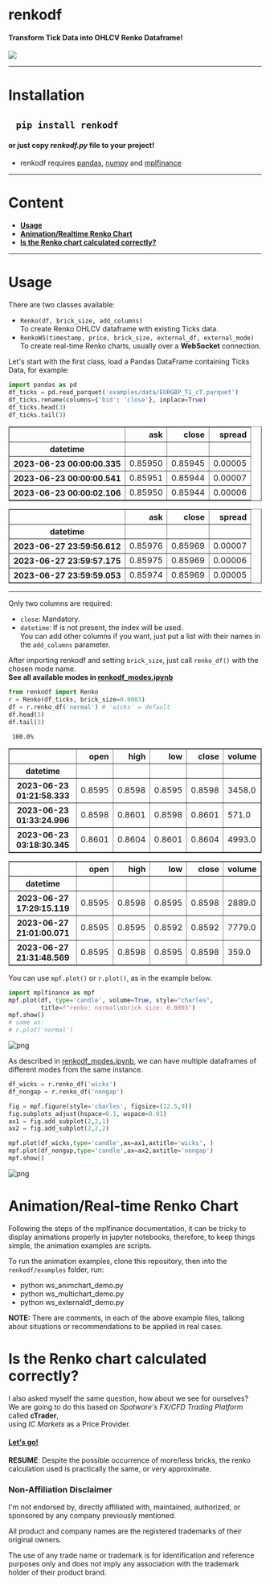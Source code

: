 # renkodf
#### Transform Tick Data into OHLCV Renko Dataframe!
![](https://raw.githubusercontent.com/srlcarlg/renkodf/master/readme_files/renkodf_anim.gif)

-----

# Installation
## &nbsp;&nbsp;&nbsp;`pip install renkodf`
#### or just copy *renkodf.py* file to your project!
   - renkodf requires [pandas](https://pypi.org/project/pandas/), [numpy](https://pypi.org/project/numpy/) and [mplfinance](https://pypi.org/project/mplfinance/)

---

# Content
  - **[Usage](#usage)**
  - **[Animation/Realtime Renko Chart](#anim)**
  - **[Is the Renko chart calculated correctly?](#calculated)**

---

# <a name="usage"></a>Usage

There are two classes available:
* `Renko(df, brick_size, add_columns)`
<br>To create Renko OHLCV dataframe with existing Ticks data.
* `RenkoWS(timestamp, price, brick_size, external_df, external_mode)`
<br>To create real-time Renko charts, usually over a **WebSocket** connection.

Let's start with the first class, load a Pandas DataFrame containing Ticks Data, for example:


```python
import pandas as pd
df_ticks = pd.read_parquet('examples/data/EURGBP_T1_cT.parquet')
df_ticks.rename(columns={'bid': 'close'}, inplace=True)
df_ticks.head(3)
df_ticks.tail(3)
```




<div>
<table border="1" class="dataframe">
  <thead>
    <tr style="text-align: right;">
      <th></th>
      <th>ask</th>
      <th>close</th>
      <th>spread</th>
    </tr>
    <tr>
      <th>datetime</th>
      <th></th>
      <th></th>
      <th></th>
    </tr>
  </thead>
  <tbody>
    <tr>
      <th>2023-06-23 00:00:00.335</th>
      <td>0.85950</td>
      <td>0.85945</td>
      <td>0.00005</td>
    </tr>
    <tr>
      <th>2023-06-23 00:00:00.541</th>
      <td>0.85951</td>
      <td>0.85944</td>
      <td>0.00007</td>
    </tr>
    <tr>
      <th>2023-06-23 00:00:02.106</th>
      <td>0.85950</td>
      <td>0.85944</td>
      <td>0.00006</td>
    </tr>
  </tbody>
</table>
</div>






<div>
<table border="1" class="dataframe">
  <thead>
    <tr style="text-align: right;">
      <th></th>
      <th>ask</th>
      <th>close</th>
      <th>spread</th>
    </tr>
    <tr>
      <th>datetime</th>
      <th></th>
      <th></th>
      <th></th>
    </tr>
  </thead>
  <tbody>
    <tr>
      <th>2023-06-27 23:59:56.612</th>
      <td>0.85976</td>
      <td>0.85969</td>
      <td>0.00007</td>
    </tr>
    <tr>
      <th>2023-06-27 23:59:57.175</th>
      <td>0.85975</td>
      <td>0.85969</td>
      <td>0.00006</td>
    </tr>
    <tr>
      <th>2023-06-27 23:59:59.053</th>
      <td>0.85974</td>
      <td>0.85969</td>
      <td>0.00005</td>
    </tr>
  </tbody>
</table>
</div>



---
Only two columns are required:
   * `close`: Mandatory.
   * `datetime`: If is not present, the index will be used.
<br>You can add other columns if you want, just put a list with their names in the `add_columns` parameter.
       
After importing renkodf and setting `brick_size`, just call `renko_df()` with the chosen mode name.<br> 
**See all available modes in [renkodf_modes.ipynb](https://github.com/srlcarlg/renkodf/blob/master/examples/renkodf_modes.ipynb)**


```python
from renkodf import Renko
r = Renko(df_ticks, brick_size=0.0003)
df = r.renko_df('normal') # 'wicks' = default 
df.head(3)
df.tail(3)
```

     100.0%




<div>
<table border="1" class="dataframe">
  <thead>
    <tr style="text-align: right;">
      <th></th>
      <th>open</th>
      <th>high</th>
      <th>low</th>
      <th>close</th>
      <th>volume</th>
    </tr>
    <tr>
      <th>datetime</th>
      <th></th>
      <th></th>
      <th></th>
      <th></th>
      <th></th>
    </tr>
  </thead>
  <tbody>
    <tr>
      <th>2023-06-23 01:21:58.333</th>
      <td>0.8595</td>
      <td>0.8598</td>
      <td>0.8595</td>
      <td>0.8598</td>
      <td>3458.0</td>
    </tr>
    <tr>
      <th>2023-06-23 01:33:24.996</th>
      <td>0.8598</td>
      <td>0.8601</td>
      <td>0.8598</td>
      <td>0.8601</td>
      <td>571.0</td>
    </tr>
    <tr>
      <th>2023-06-23 03:18:30.345</th>
      <td>0.8601</td>
      <td>0.8604</td>
      <td>0.8601</td>
      <td>0.8604</td>
      <td>4993.0</td>
    </tr>
  </tbody>
</table>
</div>






<div>
<table border="1" class="dataframe">
  <thead>
    <tr style="text-align: right;">
      <th></th>
      <th>open</th>
      <th>high</th>
      <th>low</th>
      <th>close</th>
      <th>volume</th>
    </tr>
    <tr>
      <th>datetime</th>
      <th></th>
      <th></th>
      <th></th>
      <th></th>
      <th></th>
    </tr>
  </thead>
  <tbody>
    <tr>
      <th>2023-06-27 17:29:15.119</th>
      <td>0.8595</td>
      <td>0.8598</td>
      <td>0.8595</td>
      <td>0.8598</td>
      <td>2889.0</td>
    </tr>
    <tr>
      <th>2023-06-27 21:01:00.071</th>
      <td>0.8595</td>
      <td>0.8595</td>
      <td>0.8592</td>
      <td>0.8592</td>
      <td>7779.0</td>
    </tr>
    <tr>
      <th>2023-06-27 21:31:48.569</th>
      <td>0.8595</td>
      <td>0.8598</td>
      <td>0.8595</td>
      <td>0.8598</td>
      <td>359.0</td>
    </tr>
  </tbody>
</table>
</div>



You can use `mpf.plot()` or `r.plot()`, as in the example below.


```python
import mplfinance as mpf
mpf.plot(df, type='candle', volume=True, style="charles", 
         title=f"renko: normal\nbrick size: 0.0003")
mpf.show()
# same as:
# r.plot('normal')
```


    
![png](https://raw.githubusercontent.com/srlcarlg/renkodf/master/readme_files/README_6_0.png)
    


As described in [renkodf_modes.ipynb](https://github.com/srlcarlg/renkodf/blob/master/examples/renkodf_modes.ipynb), we can have multiple dataframes of different modes from the same instance.


```python
df_wicks = r.renko_df('wicks')
df_nongap = r.renko_df('nongap')

fig = mpf.figure(style='charles', figsize=(12.5,9))
fig.subplots_adjust(hspace=0.1, wspace=0.01)
ax1 = fig.add_subplot(2,2,1)
ax2 = fig.add_subplot(2,2,2)

mpf.plot(df_wicks,type='candle',ax=ax1,axtitle='wicks', )
mpf.plot(df_nongap,type='candle',ax=ax2,axtitle='nongap')
mpf.show()
```

    
![png](https://raw.githubusercontent.com/srlcarlg/renkodf/master/readme_files/README_8_0.png)
    


# <a name="anim"></a>Animation/Real-time Renko Chart
Following the steps of the mplfinance documentation, it can be tricky to display animations properly in jupyter notebooks, therefore, to keep things simple, the animation examples are scripts.

To run the animation examples, clone this repository, then into the `renkodf/examples` folder, run:
 * python ws_animchart_demo.py 
 * python ws_multichart_demo.py
 * python ws_externaldf_demo.py

**NOTE:** There are comments, in each of the above example files, talking about situations or recommendations to be applied in real cases.

# <a name="calculated"></a>Is the Renko chart calculated correctly?
I also asked myself the same question, how about we see for ourselves? <br>
We are going to do this based on *Spotware's FX/CFD Trading Platform* called **cTrader**,<br>
using *IC Markets* as a Price Provider. 
#### **[Let's go!](https://github.com/srlcarlg/renkodf/blob/master/examples/comparison_ctrader.ipynb)**

**RESUME**: Despite the possible occurrence of more/less bricks, the renko calculation used is practically the same, or very approximate.


### Non-Affiliation Disclaimer

I'm not endorsed by, directly affiliated with, maintained, authorized, or sponsored by any company previously mentioned. 

All product and company names are the registered trademarks of their original owners. 

The use of any trade name or trademark is for identification and reference purposes only and does not imply any association with the trademark holder of their product brand.


```python

```